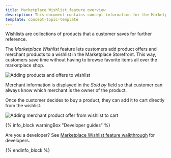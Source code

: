 ```yaml
---
title: Marketplace Wishlist feature overview
description: This document contains concept information for the Marketplace Wishlist feature.
template: concept-topic-template
---
```


Wishlists are collections of products that a customer saves for further reference.

The *Marketplace Wishlist* feature lets customers add product offers and merchant products to a wishlist in the Marketplace Storefront. This way, customers save time without having to browse favorite items all over the marketplace shop.

![Adding products and offers to wishlist](https://spryker.s3.eu-central-1.amazonaws.com/docs/Marketplace/user+guides/Features/Marketplace+Wishlist/add-products-and-offers-to-wishlist.gif)

Merchant information is displayed in the *Sold by* field so that customer can always know which merchant is the owner of the product.

Once the customer decides to buy a product, they can add it to cart directly from the wishlist.

![Adding merchant product offer from wishlist to cart](https://spryker.s3.eu-central-1.amazonaws.com/docs/Marketplace/user+guides/Features/Marketplace+Wishlist/add-merchant-product-offer-from-wishlist-to-cart.gif)

{% info_block warningBox "Developer guides" %}

Are you a developer? See [Marketplace Wishlist feature walkthrough](/docs/marketplace/dev/feature-walkthroughs/{{page.version}}/marketplace-wishlist-feature-walkthrough.html) for developers.

{% endinfo_block %}
